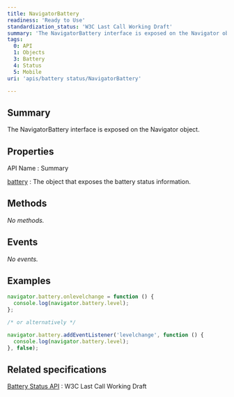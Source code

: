 ```yaml
---
title: NavigatorBattery
readiness: 'Ready to Use'
standardization_status: 'W3C Last Call Working Draft'
summary: 'The NavigatorBattery interface is exposed on the Navigator object.'
tags:
  0: API
  1: Objects
  3: Battery
  4: Status
  5: Mobile
uri: 'apis/battery status/NavigatorBattery'

---
```

## Summary

The NavigatorBattery interface is exposed on the Navigator object.

## Properties

API Name
:   Summary

[battery](/apis/battery_status/NavigatorBattery/battery)
:   The object that exposes the battery status information.

## Methods

*No methods.*

## Events

*No events.*

## Examples

``` js
navigator.battery.onlevelchange = function () {
  console.log(navigator.battery.level);
};

/* or alternatively */

navigator.battery.addEventListener('levelchange', function () {
  console.log(navigator.battery.level);
}, false);
```

## Related specifications

[Battery Status API](http://www.w3.org/TR/battery-status/)
:   W3C Last Call Working Draft
